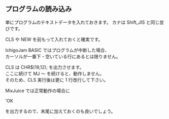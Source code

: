 ## プログラムの読み込み

単にプログラムのテキストデータを入れておきます。
カナは Shift_JIS と同じ並びです。

CLS や NEW を前もって入れておくと確実です。

IchigoJam BASIC ではプログラムが中断した場合、<br>
カーソルが一番下・空いている行にあるとは限りません。

CLS は CHR$(19,12); を出力させます。<br>
ここに続けて MJ ～ を続けると、動作しません。<br>
そのため、CLS 実行後は更に 1 行改行して下さい。

MixJuice では正常動作の場合に

'OK

を出力するので、末尾に加えておくのも良いでしょう。
